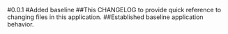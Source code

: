 #0.0.1
#Added baseline
##This CHANGELOG to provide quick reference to changing files in this application.
##Established baseline application behavior.
